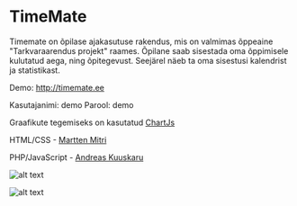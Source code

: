 # TimeMate

Timemate on õpilase ajakasutuse rakendus, mis on valmimas õppeaine "Tarkvaraarendus projekt" raames.
Õpilane saab sisestada oma õppimisele kulutatud aega, ning õpitegevust.
Seejärel näeb ta oma sisestusi kalendrist ja statistikast.

Demo:
http://timemate.ee

Kasutajanimi: demo
Parool: demo

Graafikute tegemiseks on kasutatud [ChartJs](https://github.com/chartjs)

HTML/CSS - [Martten Mitri](https://github.com/andrkuu/timemate/commits?author=marttenmitri)

PHP/JavaScript - [Andreas Kuuskaru](https://github.com/andrkuu/timemate/commits?author=andrkuu)

![alt text](https://raw.githubusercontent.com/andrkuu/timemate/master/pildid/kalender.png)

![alt text](https://raw.githubusercontent.com/andrkuu/timemate/master/pildid/statistika.png)
